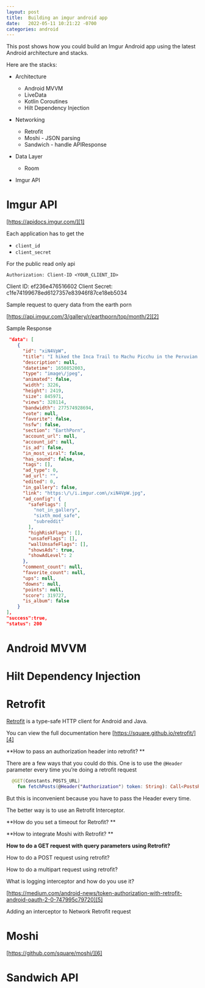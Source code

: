 ```yaml
---
layout: post
title:  Building an imgur android app
date:   2022-05-11 10:21:22 -0700
categories: android
---
```


This post shows how you could build an Imgur Android app using the latest Android architecture and stacks. 

Here are the stacks: 

- Architecture
	- Android MVVM
	- LiveData
	- Kotlin Coroutines
	- Hilt Dependency Injection


- Networking
	- Retrofit
	- Moshi - JSON parsing
	- Sandwich - handle APIResponse


- Data Layer
	- Room

- Imgur API


# Imgur API
[https://apidocs.imgur.com/][1]

Each application has to get the 
- `client_id`
- `client_secret`

For the public read only api 

`Authorization: Client-ID <YOUR_CLIENT_ID>`

Client ID: ef236e476516602
Client Secret: c1fe74199678ed6127357e83946f87ce18eb5034

Sample request to query data from the earth porn

[https://api.imgur.com/3/gallery/r/earthporn/top/month/2][2]

Sample Response

```json
 "data": [
    {
      "id": "xiN4VpW",
      "title": "I hiked the Inca Trail to Machu Picchu in the Peruvian Andes this week. [4032x3024] [OC]",
      "description": null,
      "datetime": 1650852003,
      "type": "image\/jpeg",
      "animated": false,
      "width": 3226,
      "height": 2419,
      "size": 845971,
      "views": 328114,
      "bandwidth": 277574928694,
      "vote": null,
      "favorite": false,
      "nsfw": false,
      "section": "EarthPorn",
      "account_url": null,
      "account_id": null,
      "is_ad": false,
      "in_most_viral": false,
      "has_sound": false,
      "tags": [],
      "ad_type": 0,
      "ad_url": "",
      "edited": 0,
      "in_gallery": false,
      "link": "https:\/\/i.imgur.com\/xiN4VpW.jpg",
      "ad_config": {
        "safeFlags": [
          "not_in_gallery",
          "sixth_mod_safe",
          "subreddit"
        ],
        "highRiskFlags": [],
        "unsafeFlags": [],
        "wallUnsafeFlags": [],
        "showsAds": true,
        "showAdLevel": 2
      },
      "comment_count": null,
      "favorite_count": null,
      "ups": null,
      "downs": null,
      "points": null,
      "score": 319727,
      "is_album": false
    }
],
"success":true, 
"status": 200

```

# Android MVVM

# Hilt Dependency Injection


# Retrofit

[Retrofit][3] is a type-safe HTTP client for Android and Java. 

You can view the full documentation here [https://square.github.io/retrofit/][4]

**How to pass an authorization header into retrofit? **

There are a few ways that you could do this.  One is to use the `@Header` parameter every time you’re doing a retrofit request

```kt
  @GET(Constants.POSTS_URL)
    fun fetchPosts(@Header("Authorization") token: String): Call<PostsResponse>

```

But this is inconvenient because you have to pass the Header every time. 

The better way is to use an Retrofit Interceptor. 

**How do you set a timeout for Retrofit? **

**How to integrate Moshi with Retrofit? **

**How to do a GET request with query parameters using Retrofit?**

How to do a POST request using retrofit?

How to do a multipart request using retrofit? 

What is logging interceptor and how do you use it?

[https://medium.com/android-news/token-authorization-with-retrofit-android-oauth-2-0-747995c79720][5]

Adding an interceptor to Network Retrofit request

# Moshi

[https://github.com/square/moshi/][6]



# Sandwich API




[1]:	https://apidocs.imgur.com/
[2]:	https://api.imgur.com/3/gallery/r/earthporn/top/month/0
[3]:	https://github.com/square/retrofit
[4]:	https://square.github.io/retrofit/
[5]:	https://medium.com/android-news/token-authorization-with-retrofit-android-oauth-2-0-747995c79720
[6]:	https://github.com/square/moshi/